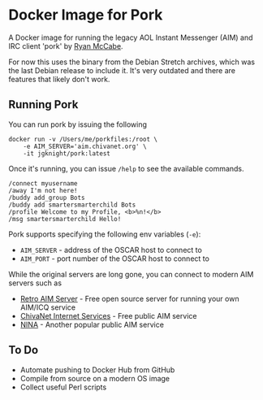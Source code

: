 # Docker Image for Pork
A Docker image for running the legacy AOL Instant Messenger (AIM) and IRC client 'pork' by [Ryan McCabe](http://dev.ojnk.org).

For now this uses the binary from the Debian Stretch archives, which was the last Debian release to include it. It's very outdated and there are features that likely don't work.

## Running Pork
You can run pork by issuing the following

    docker run -v /Users/me/porkfiles:/root \
        -e AIM_SERVER='aim.chivanet.org' \
        -it jgknight/pork:latest

Once it's running, you can issue `/help` to see the available commands.

    /connect myusername
    /away I'm not here!
    /buddy add_group Bots
    /buddy add smartersmarterchild Bots
    /profile Welcome to my Profile, <b>%n!</b>
    /msg smartersmarterchild Hello!

Pork supports specifying the following env variables (`-e`):
* `AIM_SERVER` - address of the OSCAR host to connect to
* `AIM_PORT` - port number of the OSCAR host to connect to

While the original servers are long gone, you can connect to modern AIM servers such as
 * [Retro AIM Server](https://github.com/mk6i/retro-aim-server) - Free open source server for running your own AIM/ICQ service
 * [ChivaNet Internet Services](https://aim.chivanet.org) - Free public AIM service
 * [NINA](https://nina.chat) - Another popular public AIM service


## To Do
 * Automate pushing to Docker Hub from GitHub
 * Compile from source on a modern OS image
 * Collect useful Perl scripts
